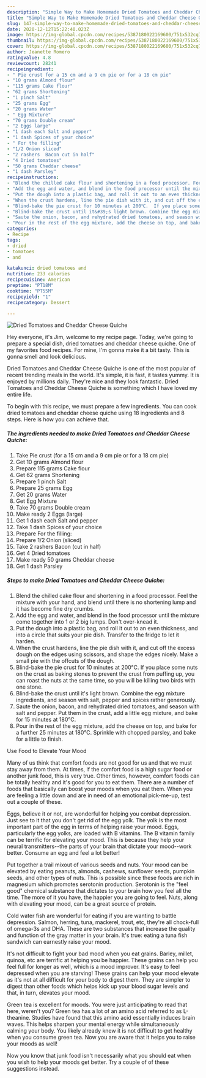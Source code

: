 ```yaml
---
description: "Simple Way to Make Homemade Dried Tomatoes and Cheddar Cheese Quiche"
title: "Simple Way to Make Homemade Dried Tomatoes and Cheddar Cheese Quiche"
slug: 147-simple-way-to-make-homemade-dried-tomatoes-and-cheddar-cheese-quiche
date: 2020-12-12T15:22:40.023Z
image: https://img-global.cpcdn.com/recipes/5387180022169600/751x532cq70/dried-tomatoes-and-cheddar-cheese-quiche-recipe-main-photo.jpg
thumbnail: https://img-global.cpcdn.com/recipes/5387180022169600/751x532cq70/dried-tomatoes-and-cheddar-cheese-quiche-recipe-main-photo.jpg
cover: https://img-global.cpcdn.com/recipes/5387180022169600/751x532cq70/dried-tomatoes-and-cheddar-cheese-quiche-recipe-main-photo.jpg
author: Jeanette Romero
ratingvalue: 4.8
reviewcount: 28241
recipeingredient:
- " Pie crust for a 15 cm and a 9 cm pie or for a 18 cm pie"
- "10 grams Almond flour"
- "115 grams Cake flour"
- "62 grams Shortening"
- "1 pinch Salt"
- "25 grams Egg"
- "20 grams Water"
- " Egg Mixture"
- "70 grams Double cream"
- "2 Eggs large"
- "1 dash each Salt and pepper"
- "1 dash Spices of your choice"
- " For the filling"
- "1/2 Onion sliced"
- "2 rashers  Bacon cut in half"
- "4 Dried tomatoes"
- "50 grams Cheddar cheese"
- "1 dash Parsley"
recipeinstructions:
- "Blend the chilled cake flour and shortening in a food processor. Feel the mixture with your hand, and blend until there is no shortening lump and it has become fine dry crumbs."
- "Add the egg and water, and blend in the food processor until the mixture come together into 1 or 2 big lumps. Don&#39;t over-knead it."
- "Put the dough into a plastic bag, and roll it out to an even thickness, and into a circle that suits your pie dish. Transfer to the fridge to let it harden."
- "When the crust hardens, line the pie dish with it, and cut off the excess dough on the edges using scissors, and shape the edges nicely. Make a small pie with the offcuts of the dough."
- "Blind-bake the pie crust for 10 minutes at 200℃.  If you place some nuts on the crust as baking stones to prevent the crust from puffing up, you can roast the nuts at the same time, so you will be killing two birds with one stone."
- "Blind-bake the crust until it&#39;s light brown. Combine the egg mixture ingredients, and season with salt, pepper and spices rather generously."
- "Saute the onion, bacon, and rehydrated dried tomatoes, and season with salt and pepper. Put them in the crust, add a little egg mixture, and bake for 15 minutes at 180℃."
- "Pour in the rest of the egg mixture, add the cheese on top, and bake for a further 25 minutes at 180℃. Sprinkle with chopped parsley, and bake for a little to finish."
categories:
- Recipe
tags:
- dried
- tomatoes
- and

katakunci: dried tomatoes and 
nutrition: 233 calories
recipecuisine: American
preptime: "PT18M"
cooktime: "PT55M"
recipeyield: "1"
recipecategory: Dessert

---
```



![Dried Tomatoes and Cheddar Cheese Quiche](https://img-global.cpcdn.com/recipes/5387180022169600/751x532cq70/dried-tomatoes-and-cheddar-cheese-quiche-recipe-main-photo.jpg)

Hey everyone, it's Jim, welcome to my recipe page. Today, we're going to prepare a special dish, dried tomatoes and cheddar cheese quiche. One of my favorites food recipes. For mine, I'm gonna make it a bit tasty. This is gonna smell and look delicious.

Dried Tomatoes and Cheddar Cheese Quiche is one of the most popular of recent trending meals in the world. It's simple, it is fast, it tastes yummy. It is enjoyed by millions daily. They're nice and they look fantastic. Dried Tomatoes and Cheddar Cheese Quiche is something which I have loved my entire life.




To begin with this recipe, we must prepare a few ingredients. You can cook dried tomatoes and cheddar cheese quiche using 18 ingredients and 8 steps. Here is how you can achieve that.

<!--inarticleads1-->

##### The ingredients needed to make Dried Tomatoes and Cheddar Cheese Quiche:

1. Take  Pie crust (for a 15 cm and a 9 cm pie or for a 18 cm pie)
1. Get 10 grams Almond flour
1. Prepare 115 grams Cake flour
1. Get 62 grams Shortening
1. Prepare 1 pinch Salt
1. Prepare 25 grams Egg
1. Get 20 grams Water
1. Get  Egg Mixture
1. Take 70 grams Double cream
1. Make ready 2 Eggs (large)
1. Get 1 dash each Salt and pepper
1. Take 1 dash Spices of your choice
1. Prepare  For the filling:
1. Prepare 1/2 Onion (sliced)
1. Take 2 rashers  Bacon (cut in half)
1. Get 4 Dried tomatoes
1. Make ready 50 grams Cheddar cheese
1. Get 1 dash Parsley




<!--inarticleads2-->

##### Steps to make Dried Tomatoes and Cheddar Cheese Quiche:

1. Blend the chilled cake flour and shortening in a food processor. Feel the mixture with your hand, and blend until there is no shortening lump and it has become fine dry crumbs.
1. Add the egg and water, and blend in the food processor until the mixture come together into 1 or 2 big lumps. Don&#39;t over-knead it.
1. Put the dough into a plastic bag, and roll it out to an even thickness, and into a circle that suits your pie dish. Transfer to the fridge to let it harden.
1. When the crust hardens, line the pie dish with it, and cut off the excess dough on the edges using scissors, and shape the edges nicely. Make a small pie with the offcuts of the dough.
1. Blind-bake the pie crust for 10 minutes at 200℃.  If you place some nuts on the crust as baking stones to prevent the crust from puffing up, you can roast the nuts at the same time, so you will be killing two birds with one stone.
1. Blind-bake the crust until it&#39;s light brown. Combine the egg mixture ingredients, and season with salt, pepper and spices rather generously.
1. Saute the onion, bacon, and rehydrated dried tomatoes, and season with salt and pepper. Put them in the crust, add a little egg mixture, and bake for 15 minutes at 180℃.
1. Pour in the rest of the egg mixture, add the cheese on top, and bake for a further 25 minutes at 180℃. Sprinkle with chopped parsley, and bake for a little to finish.




Use Food to Elevate Your Mood


Many of us think that comfort foods are not good for us and that we must stay away from them. At times, if the comfort food is a high sugar food or another junk food, this is very true. Other times, however, comfort foods can be totally healthy and it's good for you to eat them. There are a number of foods that basically can boost your moods when you eat them. When you are feeling a little down and are in need of an emotional pick-me-up, test out a couple of these.

Eggs, believe it or not, are wonderful for helping you combat depression. Just see to it that you don't get rid of the egg yolk. The yolk is the most important part of the egg in terms of helping raise your mood. Eggs, particularly the egg yolks, are loaded with B vitamins. The B vitamin family can be terrific for elevating your mood. This is because they help your neural transmitters--the parts of your brain that dictate your mood--work better. Consume an egg and feel a lot better!

Put together a trail mixout of various seeds and nuts. Your mood can be elevated by eating peanuts, almonds, cashews, sunflower seeds, pumpkin seeds, and other types of nuts. This is possible since these foods are rich in magnesium which promotes serotonin production. Serotonin is the "feel good" chemical substance that dictates to your brain how you feel all the time. The more of it you have, the happier you are going to feel. Nuts, along with elevating your mood, can be a great source of protein.

Cold water fish are wonderful for eating if you are wanting to battle depression. Salmon, herring, tuna, mackerel, trout, etc, they're all chock-full of omega-3s and DHA. These are two substances that increase the quality and function of the gray matter in your brain. It's true: eating a tuna fish sandwich can earnestly raise your mood. 

It's not difficult to fight your bad mood when you eat grains. Barley, millet, quinoa, etc are terrific at helping you be happier. These grains can help you feel full for longer as well, which is a mood improver. It's easy to feel depressed when you are starving! These grains can help your mood elevate as it's not at all difficult for your body to digest them. They are simpler to digest than other foods which helps kick up your blood sugar levels and that, in turn, elevates your mood.

Green tea is excellent for moods. You were just anticipating to read that here, weren't you? Green tea has a lot of an amino acid referred to as L-theanine. Studies have found that this amino acid essentially induces brain waves. This helps sharpen your mental energy while simultaneously calming your body. You likely already knew it is not difficult to get healthy when you consume green tea. Now you are aware that it helps you to raise your moods as well!

Now you know that junk food isn't necessarily what you should eat when you wish to help your moods get better. Try  a  couple of  of  these  suggestions  instead.


